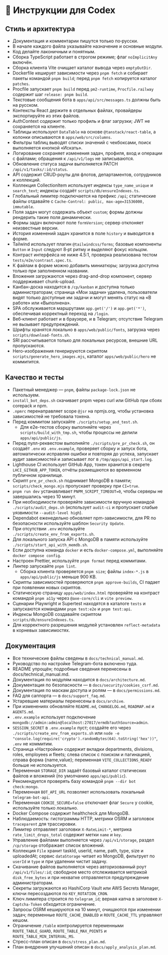 <!-- Назначение файла: инструкции для разработчиков. -->

# 🧠 Инструкции для Codex

## Стиль и архитектура

- Документация и комментарии пишутся только по‑русски.
- В начале каждого файла указывайте назначение и основные модули.
- Код делайте лаконичным и понятным.
- Сборка TypeScript работает в строгом режиме; флаг `noImplicitAny` включён.
- Сборка клиента Vite очищает каталог вывода через `emptyOutDir`.
- Dockerfile кеширует зависимости через `pnpm fetch` и собирает пакеты командой `pnpm build`; перед `pnpm fetch` копируется каталог `patches`.
- Procfile запускает `pnpm build` перед `pm2-runtime`, `Procfile.railway` содержит шаг `release: pnpm build`.
- Текстовые сообщения бота в `apps/api/src/messages.ts` должны быть на русском.
- Контексты React держите в отдельных файлах, провайдеры экспортируйте из этих файлов.
- AuthContext содержит только профиль и флаг загрузки; JWT не сохраняется на клиенте.
- Таблицы используют `DataTable` на основе `@tanstack/react-table`, а колонки описываются в `apps/web/src/columns`.
- Фильтры таблиц выводят списки значений с чекбоксами, поиск выполняется кнопкой «Искать».
- Логирование сохраняет изменения задач, профиля, вход и операции с файлами; обращения к `/api/v1/logs` не записываются.
- Обновление статуса задачи выполняется PATCH `/api/v1/tasks/:id/status`.
- API содержит CRUD‑роуты для флотов, департаментов, сотрудников и коллекций.
- Коллекция CollectionItem использует индексы `type_name_unique` и `search_text`; индексы создаёт `scripts/db/ensureIndexes.ts`.
- Глобальный лимитер подключается на префикс `/api`; статические файлы отдавайте с `Cache-Control: public, max-age=31536000, immutable`.
- Поля задач могут содержать объект `custom`; формы должны рендерить такие поля динамически.
- Формы задач включают поле `formVersion`; сервер отклоняет неизвестные версии.
- История изменений задач хранится в поле `history` и выводится в форме.
- Tailwind использует плагин `@tailwindcss/forms`; базовые компоненты `Button` и `Input` следуют 8‑pt ритму и выделяют фокус кольцом.
- Контраст интерфейса не ниже 4.5:1, проверка реализована тестом `tests/e2e/contrast.spec.ts`.
- К файлам в форме можно добавить миниатюры; загрузка доступна только при заполненном названии.
- Вложения загружаются через drag-and-drop компонент, сервер поддерживает chunk-upload.
- Канбан-доска находится в `/cp/kanban` и доступна только администраторам; страница «Мои задачи» удалена, пользователи видят только доступные им задачи и могут менять статус на «В работе» или «Выполнена».
- SPA обслуживается маршрутами `app.get('/')` и `app.get('*')`, обеспечивая корректный переход на `/login`.
- Веб‑клиент работает и в браузере, и в Telegram; отсутствие Telegram не вызывает предупреждений.
- Шрифты хранятся локально в `apps/web/public/fonts`, загрузка через `scripts/download-fonts.sh`.
- SRI рассчитывается только для локальных ресурсов, внешние URL пропускаются.
- Hero-изображения генерируются скриптом `scripts/generate_hero_images.mjs`, каталог `apps/web/public/hero` не коммитится.

## Качество и тесты

- Пакетный менеджер — `pnpm`, файлы `package-lock.json` не используем.
- `install_bot_deps.sh` скачивает pnpm через curl или GitHub при сбоях corepack и npm.
- `.npmrc` перенаправляет scope `@jsr` на npmjs.org, чтобы установка зависимостей не требовала токена.
- Перед коммитом запускайте `./scripts/setup_and_test.sh`.
  - Для e2e-тестов сборку выполняйте через `scripts/build_with_tmp.sh`,
      чтобы процессы не делили `apps/api/public/js`.
- Перед пулл-реквестом выполняйте `./scripts/pre_pr_check.sh`, он создаёт `.env` из `.env.example`, проверяет сборку и запуск бота, автоматически исправляя ошибки и повторяя до успеха, запускает аудит зависимостей и записывает лог в `/tmp/apps/api_start.log`.
- Lighthouse CI использует GitHub App, токен хранится в секрете `LHCI_GITHUB_APP_TOKEN`, отчёты размещаются во временном публичном хранилище.
- Скрипт `pre_pr_check.sh` поднимает MongoDB в памяти; `scripts/check_mongo.mjs` пропускает проверку при `CI=true`.
- `pnpm run dev` устанавливает `PNPM_SCRIPT_TIMEOUT=0`, чтобы серверы не завершались через 10 минут.
- При необходимости проверяйте зависимости вручную командой `./scripts/audit_deps.sh` (использует `audit-ci` и пропускает слабые уязвимости `--audit-level high`).
- Dependabot еженедельно обновляет npm-зависимости, для PR по безопасности используйте шаблон `Security Update`.
- При отсутствии `.env` используйте `./scripts/create_env_from_exports.sh`.
- Для локального запуска API с MongoDB в памяти используйте `./scripts/start_api_with_memdb.sh`.
- Если доступна команда `docker` и есть `docker-compose.yml`, выполняйте `docker compose config`.
- Настроен Prettier, используйте `pnpm format` перед коммитами.
- Линтер запускайте `pnpm lint`.
  - Сборка клиента проверяется `pnpm size`; файлы `index-*.js` в `apps/api/public/js` меньше 900 KB.
- Скрипты зависимостей проверяются `pnpm approve-builds`, CI падает при появлении новых скриптов.
- Статическую страницу `apps/web/index.html` проверяйте на контраст командой `pnpm a11y` через `@axe-core/cli` и `vite preview`.
- Сценарии Playwright и Supertest находятся в каталоге `tests` и запускаются командами `pnpm test:e2e` и `pnpm test:api`.
- Индексы MongoDB создавайте скриптом `scripts/db/ensureIndexes.ts`.
- Для корректного разрешения модулей установлен `reflect-metadata` в корневых зависимостях.

## Документация

- Все технические файлы сведены в `docs/technical_manual.md`.
- Руководство по настройке Telegram-бота включено туда.
- README упрощён; подробные сведения перенесены в docs/technical_manual.md.
- Документация по модулям находится в `docs/architecture.md`.
- Документация по безопасности — в `docs/security/cookies_csrf.md`.
- Документация по маскам доступа и ролям — в `docs/permissions.md`.
- FAQ для саппорта — в `docs/support_faq.md`.
- Устаревшие материалы перенесены в `docs/archive`.
- При изменениях обновляйте `README.md`, `CHANGELOG.md`, `ROADMAP.md` и `AGENTS.md`.
- `.env.example` использует подключение `mongodb://admin:admin@localhost:27017/ermdb?authSource=admin`.
- `SESSION_SECRET` в `.env.example` пуст; создайте его через `./scripts/create_env_from_exports.sh` или `node -e "console.log(require('crypto').randomBytes(64).toString('hex'))"`, `.env` не коммитим.
- Страница «Настройки» содержит вкладки departments, divisions, roles, employees и fleets; слева список с поиском и пагинацией, справа форма {name,value};
  переменная `VITE_COLLECTIONS_READY` больше не используется.
- Переменная `STORAGE_DIR` задаёт базовый каталог статических файлов и вложений (по умолчанию `apps/api/public`).
- Рекомендуется проверять базу командой `pnpm --dir bot check:mongo`.
- Переменная `BOT_API_URL` позволяет использовать локальный `telegram-bot-api`.
- Переменная `COOKIE_SECURE=false` отключает флаг `Secure` у cookie, используйте только локально.
- Docker Compose содержит healthcheck для MongoDB.
- Наблюдаемость: гистограммы HTTP, метрики OSRM и заголовок `traceparent` для трассировки.
- Лимитер отправляет заголовки `X-RateLimit-*`, метрика `rate_limit_drops_total` содержит метки `name` и `key`.
- Управление файлами выполняется через `/api/v1/storage`, раздел `/cp/storage` отображает список вложений.
- Коллекция `File` хранит taskId, userId, name, path, type, size и uploadedAt; сервис `dataStorage` читает из MongoDB, фильтрует по `userId` и `type` и при удалении чистит задачу.
- Скачивание файлов выполняется через авторизованный роут `/api/v1/files/:id`; свободное место отслеживается метрикой `disk_free_bytes` и при нехватке отправляется предупреждение администраторам.
- Секреты загружаются из HashiCorp Vault или AWS Secrets Manager,
  ключи пересоздаются по `KEY_ROTATION_CRON`.
- Ключ лимитера строится по `telegram_id`; верная капча в заголовке `X-Captcha-Token` обходится ограничение.
- Запросы OSRM кешируются на 10 минут, очищаются при изменении задач;
  переменные `ROUTE_CACHE_ENABLED` и `ROUTE_CACHE_TTL` управляют кешом.
- Ограничение `/table` контролируется переменными `ROUTE_TABLE_GUARD`,
  `ROUTE_TABLE_MAX_POINTS` и `ROUTE_TABLE_MIN_INTERVAL_MS`.
- Стресс-план описан в `docs/stress_plan.md`.
- План внедрения улучшений описан в `docs/apply_analysis_plan.md`.
